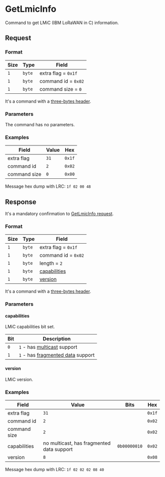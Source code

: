 # GetLmicInfo

Command to get LMiC (IBM LoRaWAN in C) information.


## Request

### Format

| Size | Type   | Field               |
| ---- | ------ | ------------------- |
| `1`  | `byte` | extra flag = `0x1f` |
| `1`  | `byte` | command id = `0x02` |
| `1`  | `byte` | command size = `0`  |

It's a command with a [three-bytes header](../message.md#command-with-a-three-bytes-header).

### Parameters

The command has no parameters.

### Examples

| Field        | Value | Hex    |
| ------------ | ----- | ------ |
| extra flag   | `31`  | `0x1f` |
| command id   | `2`   | `0x02` |
| command size | `0`   | `0x00` |

Message hex dump with LRC: `1f 02 00 48`


## Response

It's a mandatory confirmation to [GetLmicInfo request](./GetLmicInfo.md#request).

### Format

| Size | Type   | Field                         |
| ---- | ------ | ----------------------------- |
| `1`  | `byte` | extra flag = `0x1f`           |
| `1`  | `byte` | command id = `0x02`           |
| `1`  | `byte` | length = `2`                  |
| `1`  | `byte` | [capabilities](#capabilities) |
| `1`  | `byte` | [version](#version)           |

It's a command with a [three-bytes header](../message.md#command-with-a-three-bytes-header).

### Parameters

#### **capabilities**

LMiC capabilities bit set.

| Bit | Description                                                                                                                               |
| --- | ----------------------------------------------------------------------------------------------------------------------------------------- |
| `0` | `1` - has [multicast](https://lora-alliance.org/resource_hub/lorawan-remote-multicast-setup-specification-v1-0-0/) support                |
| `1` | `1` - has [fragmented data](https://lora-alliance.org/resource_hub/lorawan-fragmented-data-block-transport-specification-v1-0-0/) support |

#### **version**

LMiC version.

### Examples

| Field        | Value                                     | Bits         | Hex    |
| ------------ | ----------------------------------------- | ------------ | ------ |
| extra flag   | `31`                                      |              | `0x1f` |
| command id   | `2`                                       |              | `0x02` |
| command size | `2`                                       |              | `0x02` |
| capabilities | no multicast, has fragmented data support | `0b00000010` | `0x02` |
| version      | `8`                                       |              | `0x08` |

Message hex dump with LRC: `1f 02 02 02 08 40`
